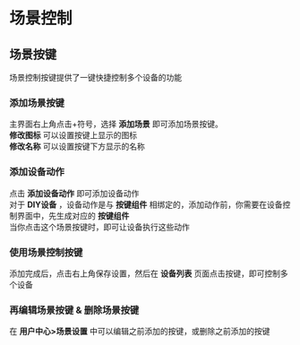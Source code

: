 # 场景控制  

## 场景按键
场景控制按键提供了一键快捷控制多个设备的功能  

### 添加场景按键  
主界面右上角点击+符号，选择 **添加场景** 即可添加场景按键。  
**修改图标** 可以设置按键上显示的图标  
**修改名称** 可以设置按键下方显示的名称  

### 添加设备动作  
点击 **添加设备动作** 即可添加设备动作  
对于 **DIY设备** ，设备动作是与 **按键组件** 相绑定的，添加动作前，你需要在设备控制界面中，先生成对应的 **按键组件**  
当你点击这个场景按键时，即可让设备执行这些动作  

### 使用场景控制按键  
添加完成后，点击右上角保存设置，然后在 **设备列表** 页面点击按键，即可控制多个设备  

### 再编辑场景按键 & 删除场景按键  
在 **用户中心>场景设置** 中可以编辑之前添加的按键，或删除之前添加的按键  
